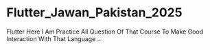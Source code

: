 # Flutter_Jawan_Pakistan_2025
Flutter
Here I Am Practice All Question Of That Course To Make Good Interaction With That Language ..
